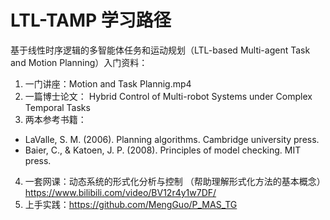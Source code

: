 # LTL-TAMP 学习路径
基于线性时序逻辑的多智能体任务和运动规划（LTL-based Multi-agent Task and Motion Planning）入门资料：

1. 一门讲座：Motion and Task Plannig.mp4
2. 一篇博士论文：
Hybrid Control of Multi-robot Systems under Complex Temporal Tasks 
3. 两本参考书籍： 
 - LaValle, S. M. (2006). Planning algorithms. Cambridge university press. 
 - Baier, C., & Katoen, J. P. (2008). Principles of model checking. MIT press. 
4. 一套网课：动态系统的形式化分析与控制 （帮助理解形式化方法的基本概念）https://www.bilibili.com/video/BV12r4y1w7DF/
5. 上手实践：https://github.com/MengGuo/P_MAS_TG